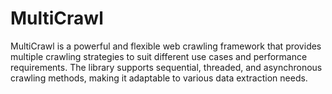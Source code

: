 # MultiCrawl
MultiCrawl is a powerful and flexible web crawling framework that provides multiple crawling strategies to suit different use cases and performance requirements. The library supports sequential, threaded, and asynchronous crawling methods, making it adaptable to various data extraction needs.
